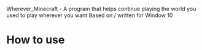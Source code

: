 Wherever_Minecraft - A program that helps continue playing the world you used to play wherever you want
Based on / written for Window 10
# How to use